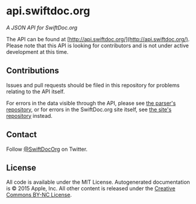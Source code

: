 # api.swiftdoc.org

*A JSON API for SwiftDoc.org*

The API can be found at [http://api.swiftdoc.org/](http://api.swiftdoc.org/). Please note that this API is looking for contributors and is not under active development at this time.

## Contributions

Issues and pull requests should be filed in this repository for problems relating to the API itself.

For errors in the data visible through the API, please see [the parser's repository](http://github.com/SwiftDocOrg/swiftdoc-parser), or
for errors in the SwiftDoc.org site itself, see [the site's repository](http://github.com/SwiftDocOrg/SwiftDoc.org) instead.

## Contact

Follow [@SwiftDocOrg](http://twitter.com/SwiftDocOrg) on Twitter.


## License

All code is available under the MIT License. Autogenerated documentation is © 2015 Apple, Inc. All other content is released under the [Creative Commons BY-NC License](http://creativecommons.org/licenses/by-nc/4.0/).

